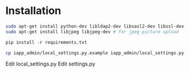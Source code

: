 # Installation
```bash
sudo apt-get install python-dev libldap2-dev libsasl2-dev libssl-dev
sudo apt-get install libjpeg libjpeg-dev # for jpeg picture upload
```

```python
pip install -r requirements.txt
```

```bash
cp iapp_admin/local_settings.py.example iapp_admin/local_settings.py
```

Edit local_settings.py
Edit settings.py
